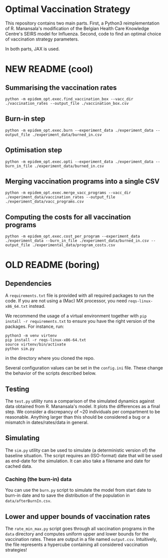 # Optimal Vaccination Strategy
This repository contains two main parts. First, a Python3 reimplementation of
R.  Manansala's modification of the Belgian Health Care Knowledge Centre's
SEIRS model for Influenza. Second, code to find an optimal choice of
vaccination strategy parameters.

In both parts, JAX is used.

# NEW README (cool)

## Summarising the vaccination rates

```
python -m epidem_opt.exec.find_vaccination_box --vacc_dir ./vaccination_rates --output_file ./vaccination_box.csv
```

## Burn-in step

```
python -m epidem_opt.exec.burn --experiment_data ./experiment_data --output_file ./experiment_data/burned_in.csv
```

## Optimisation step

```
python -m epidem_opt.exec.opti --experiment_data ./experiment_data --burn_in_file ./experiment_data/burned_in.csv
```

## Merging vaccination programs into a single CSV

```
python -m epidem_opt.exec.merge_vacc_programs --vacc_dir ./experiment_data/vaccination_rates --output_file ./experiment_data/vacc_programs.csv
```

## Computing the costs for all vaccination programs

```
python -m epidem_opt.exec.cost_per_program --experiment_data ./experiment_data --burn_in_file ./experiment_data/burned_in.csv --output_file ./experimental_data/program_costs.csv
```

# OLD README (boring)

## Dependencies
A `requirements.txt` file is provided with all required packages to run the
code. If you are not using a (Mac) MX processor, you need `reqs-linux-x86_64.txt` instead.

We recommend the usage of a virtual environment together with `pip
install -r requirements.txt` to ensure you have the right version of the
packages. For instance, run:
```
python3 -m venv virtenv
pip install -r reqs-linux-x86-64.txt
source virtenv/bin/activate
python sim.py
```
in the directory where you cloned the repo.

Several configuration values can be set in the `config.ini` file. These change
the behavior of the scripts described below.

## Testing
The `test.py` utility runs a comparison of the simulated dynamics against data
obtained from R. Manansala's model. It plots the differences as a final step.
We consider a discrepancy of ~20 individuals per compartment to be reasonable.
Anything larger than this should be considered a bug or a mismatch in
dates/rates/data in general.

## Simulating
The `sim.py` utility can be used to simulate (a deterministic version of) the
baseline situation. The script requires an (ISO-format) date that will be used
as end-date for the simulation. It can also take a filename and date for
cached data.

### Caching (the burn-in) data
You can use the `burn.py` script to simulate the model from start date to
burn-in date and to save the distribution of the population in
`data/afterBurnIn.csv`.

## Lower and upper bounds of vaccination rates
The `rate_min_max.py` script goes through all vaccination programs in the
`data` directory and computes uniform upper and lower bounds for the
vaccination rates. These are output in a file named `output.csv`. Intuitively,
the file represents a hypercube containing all considered vaccination
strategies!
